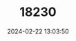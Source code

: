 ---
title: "18230"
category: "Procapra przewalskii"
draft: false
date: 2024-02-22 13:03:50
languages:
  Spanish; Castilian: ["Gacela de Przewalski"]
  French: ["Gazelle de Przewalski"]
  German: ["Przewalskigazelle"]
  English: ["Przewalski's Gazelle"]
---